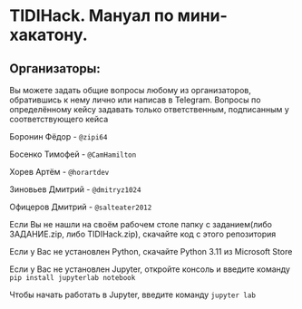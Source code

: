 # TIDIHack. Мануал по мини-хакатону.


## Организаторы:


Вы можете задать общие вопросы любому из организаторов, обратившись к нему лично или написав в Telegram. Вопросы по определённому кейсу задавать только ответственным, подписанным у соответствующего кейса


Боронин Фёдор - `@zipi64`


Босенко Тимофей - `@CamHamilton`


Хорев Артём - `@horartdev`


Зиновьев Дмитрий - `@dmitryz1024`


Офицеров Дмитрий - `@salteater2012`


Если Вы не нашли на своём рабочем столе папку с заданием(либо ЗАДАНИЕ.zip, либо TIDIHack.zip), скачайте код с этого репозитория


Если у Вас не установлен Python, скачайте Python 3.11 из Microsoft Store


Если у Вас не установлен Jupyter, откройте консоль и введите команду `pip install jupyterlab notebook` 


Чтобы начать работать в Jupyter, введите команду `jupyter lab`


